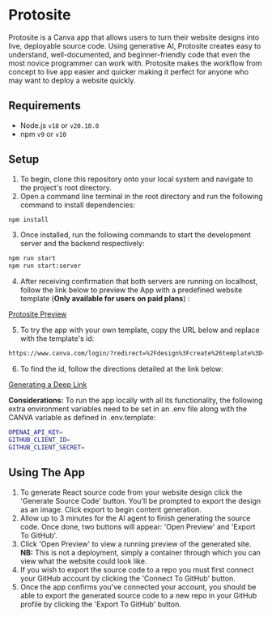 # Protosite

Protosite is a Canva app that allows users to turn their website designs into live, deployable source code. Using generative AI, Protosite creates easy to understand, well-documented, and beginner-friendly code that even the most novice programmer can work with. Protosite makes the workflow from concept to live app easier and quicker making it perfect for anyone who may want to deploy a website quickly.

## Requirements

- Node.js `v18` or `v20.10.0`
- npm `v9` or `v10`

## Setup
1. To begin, clone this repository onto your local system and navigate to the project's root directory.
2. Open a command line terminal in the root directory and run the following command to install dependencies:

```bash
npm install
```
3. Once installed, run the following commands to start the development server and the backend respectively:
```bash
npm run start
npm run start:server
```
4. After receiving confirmation that both servers are running on localhost, follow the link below to preview the App with a predefined website template (**Only available for users on paid plans**) : <br>

[Protosite Preview](https://www.canva.com/login/?redirect=%2Fdesign%3Fcreate%26template%3DEAGRieql5Ds%26ui%3DeyJFIjp7IkE_IjoiTiIsIlMiOiJBQUdxOE5lZ2VBayIsIlQiOjF9fQ)

5. To try the app with your own template, copy the URL below and replace <TEMPLATE-ID> with the template's id:

```bash
https://www.canva.com/login/?redirect=%2Fdesign%3Fcreate%26template%3D<TEMPLATE-ID>%26ui%3DeyJFIjp7IkE_IjoiTiIsIlMiOiJBQUdxOE5lZ2VBayIsIlQiOjF9fQ
```
6. To find the id, follow the directions detailed at the link below:<br>

  [Generating a Deep Link](https://www.canva.dev/docs/apps/deep-linking/#generate-a-deep-link)

**Considerations:** To run the app locally with all its functionality, the following extra environment variables need to be set in an .env file along with the CANVA variable as defined in .env.template:

```bash
OPENAI_API_KEY= 
GITHUB_CLIENT_ID=
GITHUB_CLIENT_SECRET=
```

## Using The App

1. To generate React source code from your website design click the 'Generate Source Code' button. You'll be prompted to export the design as an image. Click export to begin content generation.
2. Allow up to 3 minutes for the AI agent to finish generating the source code. Once done, two buttons will appear: 'Open Preview' and 'Export To GitHub'.
3. Click 'Open Preview' to view a running preview of the generated site. **NB:** This is not a deployment, simply a container through which you can view what the website could look like.
4. If you wish to export the source code to a repo you must first connect your GitHub account by clicking the 'Connect To GitHub' button.
5. Once the app confirms you've connected your account, you should be able to export the generated source code to a new repo in your GitHub profile by clicking the 'Export To GitHub' button.
